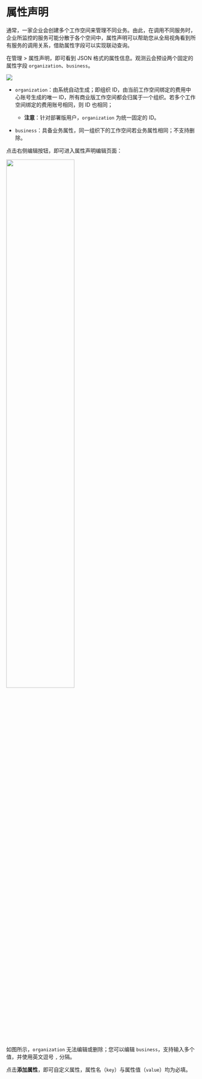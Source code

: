 # 属性声明

通常，一家企业会创建多个工作空间来管理不同业务。由此，在调用不同服务时，企业所监控的服务可能分散于各个空间中，属性声明可以帮助您从全局视角看到所有服务的调用关系，借助属性字段可以实现联动查询。

在管理 > 属性声明，即可看到 JSON 格式的属性信息。观测云会预设两个固定的属性字段 `organization`、`business`。

![](img/claim.png)


- `organization`：由系统自动生成；即组织 ID，由当前工作空间绑定的费用中心账号生成的唯一 ID，所有商业版工作空间都会归属于一个组织。若多个工作空间绑定的费用账号相同，则 ID 也相同；
    
    - **注意**：针对部署版用户，`organization` 为统一固定的 ID。

- `business`：具备业务属性，同一组织下的工作空间若业务属性相同；不支持删除。

点击右侧编辑按钮，即可进入属性声明编辑页面：

<img src="../img/claim-1.png" width="60%" >

如图所示，`organization` 无法编辑或删除；您可以编辑 `business`，支持输入多个值，并使用英文逗号 `,` 分隔。

点击**添加属性**，即可自定义属性，属性名（`key`）与属性值（`value`）均为必填。